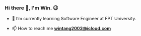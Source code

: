 ### Hi there 👋, I'm Win. 😉

- 🌱 I’m currently learning Software Engineer at FPT University.
  
- 📫 How to reach me **wintang2003@icloud.com**
